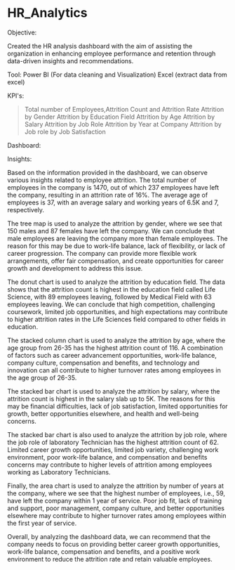 # HR_Analytics
Objective:

Created the HR analysis dashboard with the aim of assisting the organization in enhancing employee performance and retention through data-driven insights and recommendations.

Tool: Power BI (For data cleaning and Visualization)
	Excel (extract data from excel)

KPI's:
> Total number of Employees,Attrition Count and Attrition Rate
> Attrition by Gender
> Attrition by Education Field
> Attrition by Age
> Attrition by Salary
> Attrition by Job Role
> Attrition by Year at Company
> Attrition by Job role by Job Satisfaction

Dashboard:
  
Insights:

Based on the information provided in the dashboard, we can observe various insights related to employee attrition. The total number of employees in the company is 1470, out of which 237 employees have left the company, resulting in an attrition rate of 16%. The average age of employees is 37, with an average salary and working years of 6.5K and 7, respectively.

The tree map is used to analyze the attrition by gender, where we see that 150 males and 87 females have left the company. We can conclude that male employees are leaving the company more than female employees. The reason for this may be due to work-life balance, lack of flexibility, or lack of career progression. The company can provide more flexible work arrangements, offer fair compensation, and create opportunities for career growth and development to address this issue.

The donut chart is used to analyze the attrition by education field. The data shows that the attrition count is highest in the education field called Life Science, with 89 employees leaving, followed by Medical Field with 63 employees leaving. We can conclude that high competition, challenging coursework, limited job opportunities, and high expectations may contribute to higher attrition rates in the Life Sciences field compared to other fields in education.

The stacked column chart is used to analyze the attrition by age, where the age group from 26-35 has the highest attrition count of 116. A combination of factors such as career advancement opportunities, work-life balance, company culture, compensation and benefits, and technology and innovation can all contribute to higher turnover rates among employees in the age group of 26-35.

The stacked bar chart is used to analyze the attrition by salary, where the attrition count is highest in the salary slab up to 5K. The reasons for this may be financial difficulties, lack of job satisfaction, limited opportunities for growth, better opportunities elsewhere, and health and well-being concerns.

The stacked bar chart is also used to analyze the attrition by job role, where the job role of laboratory Technician has the highest attrition count of 62. Limited career growth opportunities, limited job variety, challenging work environment, poor work-life balance, and compensation and benefits concerns may contribute to higher levels of attrition among employees working as Laboratory Technicians.

Finally, the area chart is used to analyze the attrition by number of years at the company, where we see that the highest number of employees, i.e., 59, have left the company within 1 year of service. Poor job fit, lack of training and support, poor management, company culture, and better opportunities elsewhere may contribute to higher turnover rates among employees within the first year of service.

Overall, by analyzing the dashboard data, we can recommend that the company needs to focus on providing better career growth opportunities, work-life balance, compensation and benefits, and a positive work environment to reduce the attrition rate and retain valuable employees.
